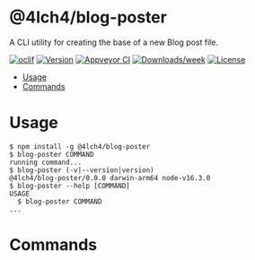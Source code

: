 @4lch4/blog-poster
==================

A CLI utility for creating the base of a new Blog post file.

[![oclif](https://img.shields.io/badge/cli-oclif-brightgreen.svg)](https://oclif.io)
[![Version](https://img.shields.io/npm/v/@4lch4/blog-poster.svg)](https://npmjs.org/package/@4lch4/blog-poster)
[![Appveyor CI](https://ci.appveyor.com/api/projects/status/github/4lch4/blog-poster?branch=master&svg=true)](https://ci.appveyor.com/project/4lch4/blog-poster/branch/master)
[![Downloads/week](https://img.shields.io/npm/dw/@4lch4/blog-poster.svg)](https://npmjs.org/package/@4lch4/blog-poster)
[![License](https://img.shields.io/npm/l/@4lch4/blog-poster.svg)](https://github.com/4lch4/blog-poster/blob/master/package.json)

<!-- toc -->
* [Usage](#usage)
* [Commands](#commands)
<!-- tocstop -->
# Usage
<!-- usage -->
```sh-session
$ npm install -g @4lch4/blog-poster
$ blog-poster COMMAND
running command...
$ blog-poster (-v|--version|version)
@4lch4/blog-poster/0.0.0 darwin-arm64 node-v16.3.0
$ blog-poster --help [COMMAND]
USAGE
  $ blog-poster COMMAND
...
```
<!-- usagestop -->
# Commands
<!-- commands -->

<!-- commandsstop -->
